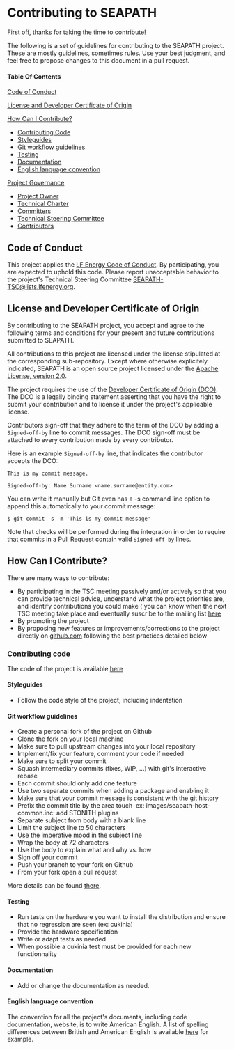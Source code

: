 # Contributing to SEAPATH

First off, thanks for taking the time to contribute!

The following is a set of guidelines for contributing to the SEAPATH project. These are mostly guidelines, sometimes rules. Use your best judgment, and feel free to propose changes to this document in a pull request.

#### Table Of Contents

[Code of Conduct](#code-of-conduct)

[License and Developer Certificate of Origin](#license-and-developer-certificate-of-origin)

[How Can I Contribute?](#how-can-i-contribute)
  * [Contributing Code](#contributing-code)
  * [Styleguides](#styleguides)
  * [Git workflow guidelines](#git-workflow-guidelines)
  * [Testing](#testing)
  * [Documentation](#documentation)
  * [English language convention](#english-language-convention)

[Project Governance](#project-governance)
  * [Project Owner](#project-owner)
  * [Technical Charter](#technical-charter)
  * [Committers](#committers)
  * [Technical Steering Committee](#technical-steering-committee)
  * [Contributors](#contributors)

## Code of Conduct

This project applies the [LF Energy Code of Conduct](https://wiki.lfenergy.org/display/HOME/Code+of+Conduct). By participating, you are expected to uphold this code. Please report unacceptable behavior to the project's Technical Steering Committee [SEAPATH-TSC@lists.lfenergy.org](mailto:SEAPATH-TSC@lists.lfenergy.org).

## License and Developer Certificate of Origin

By contributing to the SEAPATH project, you accept and agree to the following terms and conditions for your present and future contributions submitted to SEAPATH.

All contributions to this project are licensed under the license stipulated at the corresponding sub-repository. Except where otherwise explicitely indicated, SEAPATH is an open source project licensed under the [Apache License, version 2.0](http://www.apache.org/licenses/LICENSE-2.0).

The project requires the use of the [Developer Certificate of Origin (DCO)](https://developercertificate.org/). The DCO is a legally binding statement asserting that you have the right to submit your contribution and to license it under the project's applicable license.

Contributors sign-off that they adhere to the term of the DCO by adding a ``Signed-off-by`` line to commit messages. The DCO sign-off must be attached to every contribution made by every contributor.

Here is an example ``Signed-off-by`` line, that indicates the contributor accepts the DCO:

````
This is my commit message.

Signed-off-by: Name Surname <name.surname@entity.com>
````
You can write it manually but Git even has a -s command line option to append this automatically to your commit message:
````
$ git commit -s -m 'This is my commit message'
````

Note that checks will be performed during the integration in order to require that commits in a Pull Request contain valid ``Signed-off-by`` lines.

## How Can I Contribute?

There are many ways to contribute:

- By participating in the TSC meeting passively and/or actively so that you can provide technical advice, understand what the project priorities are, and identify contributions you could make ( you can know when the next TSC meeting take place and eventually suscribe to the mailing list [here](https://lists.lfenergy.org/g/SEAPATH-TSC)
- By promoting the project
- By proposing new features or improvements/corrections to the project directly on [github.com](https://github.com/seapath) following the best practices detailed below

### Contributing code

The code of the project is available [here](https://github.com/seapath)

#### Styleguides

* Follow the code style of the project, including indentation

#### Git workflow guidelines

* Create a personal fork of the project on Github
* Clone the fork on your local machine
* Make sure to pull upstream changes into your local repository
* Implement/fix your feature, comment your code if needed
* Make sure to split your commit
* Squash intermediary commits (fixes, WIP, …) with git's interactive rebase
* Each commit should only add one feature
* Use two separate commits when adding a package and enabling it
* Make sure that your commit message is consistent with the git history
* Prefix the commit title by the area touch  ex: images/seapath-host-common.inc: add STONITH plugins
* Separate subject from body with a blank line
* Limit the subject line to 50 characters
* Use the imperative mood in the subject line
* Wrap the body at 72 characters
* Use the body to explain what and why vs. how
* Sign off your commit
* Push your branch to your fork on Github
* From your fork open a pull request

More details can be found [there](https://www.git-scm.com/book/en/v2/Distributed-Git-Contributing-to-a-Project#_commit_guidelines).

#### Testing

* Run tests on the hardware you want to install the distribution and ensure that no regression are seen (ex: cukinia)
* Provide the hardware specification
* Write or adapt tests as needed
* When possible a cukinia test must be provided for each new functionnality

#### Documentation

* Add or change the documentation as needed.

#### English language convention

The convention for all the project's documents, including code documentation, website, is to write American English.
A list of spelling differences between British and American English is available
[here](https://www.britishcouncilfoundation.id/en/english/articles/british-and-american-english) for example.
